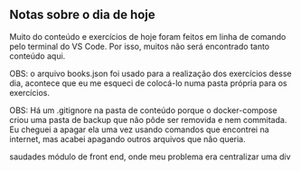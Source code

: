 ## Notas sobre o dia de hoje

Muito do conteúdo e exercícios de hoje foram feitos em linha de comando pelo terminal do VS Code. Por isso, muitos não será encontrado tanto conteúdo aqui.

OBS: o arquivo books.json foi usado para a realização dos exercícios desse dia, acontece que eu me esqueci de colocá-lo numa pasta própria para os exercícios.

OBS: Há um .gitignore na pasta de conteúdo porque o docker-compose criou uma pasta de backup que não pôde ser removida e nem commitada. Eu cheguei a apagar ela uma vez usando comandos que encontrei na internet, mas acabei apagando outros arquivos que não queria.

saudades módulo de front end, onde meu problema era centralizar uma div
